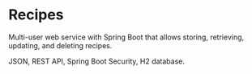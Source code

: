 # Recipes
Multi-user web service with Spring Boot that allows storing, retrieving, updating, and deleting recipes.

JSON, REST API, Spring Boot Security, H2 database.
